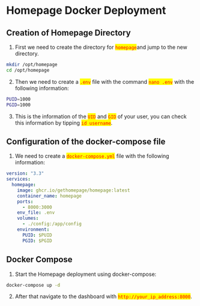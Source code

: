 # Homepage Docker Deployment

## Creation of Homepage Directory

1. First we need to create the directory for <mark style="color:red;">`homepage`</mark>and jump to the new directory.

```bash
mkdir /opt/homepage
cd /opt/homepage
```

2. Then we need to create a <mark style="color:red;">`.env`</mark>  file with the command <mark style="color:red;">`nano .env`</mark> with the following information:

```bash
PUID=1000
PGID=1000
```

3. This is the information of the <mark style="color:red;">`UID`</mark> and <mark style="color:red;">`GID`</mark> of your user, you can check this information by tipping <mark style="color:red;">`id username`</mark>.

## Configuration of the docker-compose file

1. We need to create a <mark style="color:red;">`docker-compose.yml`</mark> file with the following information:

```yaml
version: "3.3"
services:
  homepage:
    image: ghcr.io/gethomepage/homepage:latest
    container_name: homepage
    ports:
      - 8000:3000
    env_file: .env
    volumes:
      - ./config:/app/config
    environment:
      PUID: $PUID
      PGID: $PGID
```

## Docker Compose

1. Start the Homepage deployment using docker-compose:

```bash
docker-compose up -d
```

2. After that navigate to the dashboard with <mark style="color:red;">`http://your_ip_address:8000`</mark>.
